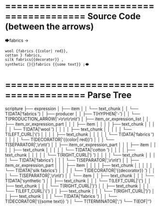 ========================================
Source Code (between the arrows)
========================================

🡆fabrics ->

	wool {fabrics {{color| red}},
	cotton } fabrics,
	silk fabrics{{decorator}} ,
	synthetic {}{}fabrics {{some text}} ;🡄

========================================
Parse Tree
========================================

scripture
├── expression
│   ├── item
│   │   └── text_chunk
│   │       └── T(DATA|'fabrics ')
│   ├── producer
│   │   ├── T(HYPHEN|'-')
│   │   └── T(PRODUCTION_ARROW|'>\r\n\r\n\t')
│   ├── item_or_expression_list
│   │   ├── item_or_expression_part
│   │   │   ├── item
│   │   │   │   ├── text_chunk
│   │   │   │   │   └── T(DATA|'wool ')
│   │   │   │   ├── text_chunk
│   │   │   │   │   └── T(LEFT_CURL|'{')
│   │   │   │   ├── text_chunk
│   │   │   │   │   └── T(DATA|'fabrics ')
│   │   │   │   └── T(DECORATOR|'{{color| red}}')
│   │   │   └── T(SEPARATOR|',\r\n\t')
│   │   ├── item_or_expression_part
│   │   │   ├── item
│   │   │   │   ├── text_chunk
│   │   │   │   │   └── T(DATA|'cotton ')
│   │   │   │   ├── text_chunk
│   │   │   │   │   └── T(RIGHT_CURL|'} ')
│   │   │   │   └── text_chunk
│   │   │   │       └── T(DATA|'fabrics')
│   │   │   └── T(SEPARATOR|',\r\n\t')
│   │   ├── item_or_expression_part
│   │   │   ├── item
│   │   │   │   ├── text_chunk
│   │   │   │   │   └── T(DATA|'silk fabrics')
│   │   │   │   └── T(DECORATOR|'{{decorator}} ')
│   │   │   └── T(SEPARATOR|',\r\n\t')
│   │   └── item
│   │       ├── text_chunk
│   │       │   └── T(DATA|'synthetic ')
│   │       ├── text_chunk
│   │       │   └── T(LEFT_CURL|'{')
│   │       ├── text_chunk
│   │       │   └── T(RIGHT_CURL|'}')
│   │       ├── text_chunk
│   │       │   └── T(LEFT_CURL|'{')
│   │       ├── text_chunk
│   │       │   └── T(RIGHT_CURL|'}')
│   │       ├── text_chunk
│   │       │   └── T(DATA|'fabrics ')
│   │       └── T(DECORATOR|'{{some text}} ')
│   └── T(TERMINATOR|';')
└── T(EOF|'<EOF>')